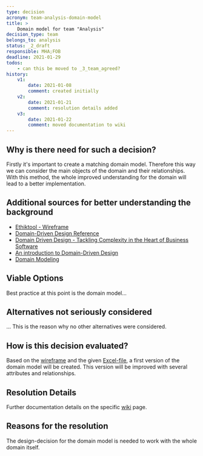 ```yaml
---
type: decision
acronym: team-analysis-domain-model
title: >
    Domain model for team "Analysis"  
decision_type: team
belongs_to: analysis
status: _2_draft
responsible: MHA;FOB
deadline: 2021-01-29
todos:
    - can this be moved to _3_team_agreed?
history:
    v1:
        date: 2021-01-08
        comment: created initially
    v2:
        date: 2021-01-21
        comment: resolution details added
    v3:
        date: 2021-01-22
        comment: moved documentation to wiki
---
```


## Why is there need for such a decision?

Firstly it's important to create a matching domain model. Therefore this way we can consider the main objects of the domain and their relationships. With this method, the whole improved understanding for the domain will lead to a better implementation. 

## Additional sources for better understanding the background

- [Ethiktool - Wireframe](https://lsw4em.axshare.com/prototype/login/lsw4em#id=wvfe6y&p=website)
- [Domain-Driven Design	Reference](https://www.domainlanguage.com/wp-content/uploads/2016/05/DDD_Reference_2015-03.pdf)
- [Domain Driven Design - Tackling Complexity in the Heart of Business Software](http://citeseerx.ist.psu.edu/viewdoc/download?doi=10.1.1.13.326&rep=rep1&type=pdf)
- [An introduction to Domain-Driven Design](https://medium.com/inato/an-introduction-to-domain-driven-design-386754392465)
- [Domain Modeling](http://www.cs.sjsu.edu/~pearce/modules/lectures/ooa/analysis/DomainModeling.htm)

## Viable Options

Best practice at this point is the domain model…

## Alternatives not seriously considered

… This is the reason why no other alternatives were considered.

## How is this decision evaluated?

Based on the [wireframe]( https://lsw4em.axshare.com/prototype/login/lsw4em#id=wvfe6y&p=website) and the given [Excel-file](https://github.com/Archi-Lab/elsi-by-design-excel/), a first version of the domain model will be created. This version will be improved with several attributes and relationships.

## Resolution Details

Further documentation details on the specific [wiki](https://github.com/EVATool/evatool-backend/wiki/Analysis#domain-model-analysis) page.

## Reasons for the resolution

The design-decision for the domain model is needed to work with the whole domain itself.
